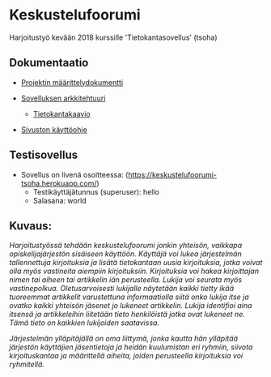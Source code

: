 # Keskustelufoorumi

Harjoitustyö kevään 2018 kurssille 'Tietokantasovellus' (tsoha)

## Dokumentaatio

* [Projektin määrittelydokumentti](https://github.com/otsha/tsoha-keskustelufoorumi/blob/master/documentation/description.md)

* [Sovelluksen arkkitehtuuri](https://github.com/otsha/tsoha-keskustelufoorumi/blob/master/documentation/architecture.md)
  * [Tietokantakaavio](https://github.com/otsha/tsoha-keskustelufoorumi/blob/master/documentation/databasediagram.png)

* [Sivuston käyttöohje](https://github.com/otsha/tsoha-keskustelufoorumi/blob/master/documentation/usermanual.md)

## Testisovellus

* Sovellus on livenä osoitteessa: (https://keskustelufoorumi-tsoha.herokuapp.com/)
  * Testikäyttäjätunnus (superuser): hello
  * Salasana: world

## Kuvaus:

*Harjoitustyössä tehdään keskustelufoorumi jonkin yhteisön, vaikkapa opiskelijajärjestön sisäiseen käyttöön. Käyttäjä voi lukea järjestelmän tallennettuja kirjoituksia ja lisätä tietokantaan uusia kirjoituksia, jotka voivat olla myös vastineita aiempiin kirjoituksiin. Kirjoituksia voi hakea kirjoittajan nimen tai aiheen tai artikkelin iän perusteella. Lukija voi seurata myös vastinepolkua. Oletusarvoisesti lukijalle näytetään kaikki tietty ikää tuoreemmat artikkelit varustettuna informaatiolla siitä onko lukija itse ja ovatko kaikki yhteisön jäsenet jo lukeneet artikkelin. Lukija identifioi aina itsensä ja artikkeleihin liitetään tieto henkilöistä jotka ovat lukeneet ne. Tämä tieto on kaikkien lukijoiden saatavissa.*

*Järjestelmän ylläpitäjällä on oma liittymä, jonka kautta hän ylläpitää järjestön käyttäjien jäsentietoja ja heidän kuulumistan eri ryhmiin, siivota kirjoituskantaa ja määrittellä aiheita, joiden perusteella kirjoituksia voi ryhmitellä.*
